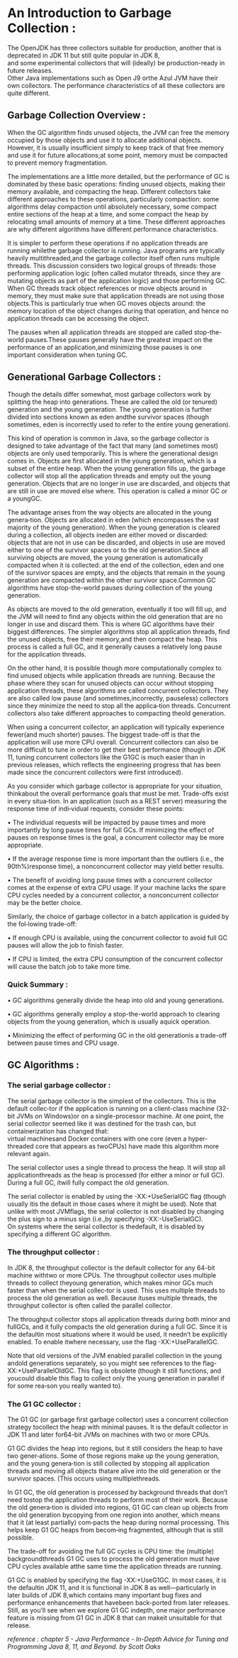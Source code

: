 # An Introduction to Garbage Collection : 

The OpenJDK has three collectors suitable for production, another that is deprecated in JDK 11 but still  quite  popular  in  JDK  8,  
and  some  experimental  collectors  that  will  (ideally)  be production-ready  in  future  releases.  
Other  Java  implementations  such  as  Open  J9  orthe Azul JVM have their own collectors.
The  performance  characteristics  of  all  these  collectors  are  quite  different.

## Garbage Collection Overview : 

When  the  GC  algorithm  finds  unused  objects,  the  JVM  can  free  the  memory  occupied  by  those  objects  and  use  it  to  allocate  additional  objects.  However,  it  is  usually insufficient simply to keep track of that free memory and use it for future allocations;at some point, memory must be compacted to prevent memory fragmentation.

The  implementations  are  a  little  more  detailed,  but  the  performance  of  GC  is  dominated by these basic operations: finding unused objects, making their memory available, and compacting the heap. Different collectors take different approaches to these operations,  particularly  compaction:  some  algorithms  delay  compaction  until  absolutely necessary, some compact entire sections of the heap at a time, and some compact  the  heap  by  relocating  small  amounts  of  memory  at  a  time.  These  different approaches are why different algorithms have different performance characteristics.

It  is  simpler  to  perform  these  operations  if  no  application  threads  are  running  whilethe  garbage  collector  is  running.  Java  programs  are  typically  heavily  multithreaded,and the garbage collector itself often runs multiple threads. This discussion considers two logical groups of threads: those performing application logic (often called mutator threads, since they are mutating objects as part of the application logic) and those performing GC. When GC threads track object references or move objects around in memory,  they  must  make  sure  that  application  threads  are  not  using  those  objects.This is particularly true when GC moves objects around: the memory location of the object changes during that operation, and hence no application threads can be accessing the object.

The pauses when all application threads are stopped are called stop-the-world pauses.These pauses generally have the greatest impact on the performance of an application,and minimizing those pauses is one important consideration when tuning GC.

## Generational Garbage Collectors : 

Though  the  details  differ  somewhat,  most  garbage  collectors  work  by  splitting  the heap into generations. These are called the old (or tenured) generation and the young generation. The young generation is further divided into sections known as eden andthe survivor spaces (though sometimes, eden is incorrectly used to refer to the entire young generation).

This kind of operation is common in Java, so the garbage collector is designed to take advantage  of  the  fact  that  many  (and  sometimes  most)  objects  are  only  used  temporarily. This is where the generational design comes in. Objects are first allocated in the  young  generation,  which  is  a  subset  of  the  entire  heap.  When  the  young  generation fills up, the garbage collector will stop all the application threads and empty out the young generation. Objects that are no longer in use are discarded, and objects that are  still  in  use  are  moved  else where.  This  operation  is  called  a  minor  GC  or  a  youngGC.

The advantage arises from the way objects are allocated in the young genera‐tion. Objects are allocated in eden (which encompasses the vast majority of the young generation). When the young generation is cleared during a collection, all objects ineden are either moved or discarded: objects that are not in use can be discarded, and objects in use are moved either to one of the survivor spaces or to the old generation.Since   all   surviving   objects   are   moved,   the   young   generation   is   automatically compacted when it is collected: at the end of the collection, eden and one of the survivor  spaces  are  empty,  and  the  objects  that  remain  in  the  young  generation  are  compacted within the other survivor space.Common  GC  algorithms  have  stop-the-world  pauses  during  collection  of  the  young generation.

As objects are moved to the old generation, eventually it too will fill up, and the JVM will need to find any objects within the old generation that are no longer in use and discard them. This is where GC algorithms have their biggest differences. The simpler algorithms  stop  all  application  threads,  find  the  unused  objects,  free  their  memory,and then compact the heap. This process is called a full GC, and it generally causes a relatively long pause for the application threads.

On  the  other  hand,  it  is  possible though  more  computationally  complex to  find unused  objects  while  application  threads  are  running.  Because  the  phase  where  they scan  for  unused  objects  can  occur  without  stopping  application  threads,  these  algorithms are called concurrent collectors. They are also called low pause (and sometimes,incorrectly, pauseless) collectors since they minimize the need to stop all the applica‐tion threads. Concurrent collectors also take different approaches to compacting theold generation.

When  using  a  concurrent  collector,  an  application  will  typically  experience  fewer(and much shorter) pauses. The biggest trade-off is that the application will use more CPU overall. Concurrent collectors can also be more difficult to tune in order to get their  best  performance  (though  in  JDK  11,  tuning  concurrent  collectors  like  the  G1GC  is  much  easier  than  in  previous  releases,  which  reflects  the  engineering  progress that has been made since the concurrent collectors were first introduced).

As  you  consider  which  garbage  collector  is  appropriate  for  your  situation,  thinkabout the overall performance goals that must be met. Trade-offs exist in every situa‐tion. In an application (such as a REST server) measuring the response time of indi‐vidual requests, consider these points:

• The individual requests will be impacted by pause times and more importantly by long pause times for full GCs. If minimizing the effect of pauses on response times is the goal, a concurrent collector may be more appropriate.

• If the average response time is more important than the outliers (i.e., the 90th%)response time), a nonconcurrent collector may yield better results.

• The benefit of avoiding long pause times with a concurrent collector comes at the expense of extra CPU usage. If your machine lacks the spare CPU cycles needed by a concurrent collector, a nonconcurrent collector may be the better choice.

Similarly,  the  choice  of  garbage  collector  in  a  batch  application  is  guided  by  the  fol‐lowing trade-off:

• If enough CPU is available, using the concurrent collector to avoid full GC pauses will allow the job to finish faster.

• If  CPU  is  limited,  the  extra  CPU  consumption  of  the  concurrent  collector  will cause the batch job to take more time.

### Quick Summary : 

• GC  algorithms  generally  divide  the  heap  into  old  and  young generations.

• GC algorithms generally employ a stop-the-world approach to clearing objects from the young generation, which is usually aquick operation.

• Minimizing the effect of performing GC in the old generationis a trade-off between pause times and CPU usage.

## GC Algorithms :

### The serial garbage collector : 

The serial garbage collector is the simplest of the collectors. This is the default collec‐tor if the application 
is running on a client-class machine (32-bit JVMs on Windows)or on a single-processor machine. 
At one point, the serial collector seemed like it was destined  for  the  trash  can,  but  containerization  has  changed  that:  
virtual  machinesand Docker containers with one core (even a hyper-threaded core that appears as twoCPUs) have made this algorithm more 
relevant again.

The serial collector uses a single thread to process the heap. It will stop all applicationthreads as the heap is 
processed (for either a minor or full GC). During a full GC, itwill fully compact the old generation.

The serial collector is enabled by using the -XX:+UseSerialGC flag (though usually itis the default in those cases where it might be used). Note that unlike with most 
JVMflags, the serial collector is not disabled by changing the plus sign to a minus sign (i.e.,by  specifying  -XX:-UseSerialGC).  
On  systems  where  the  serial  collector  is  thedefault, it is disabled by specifying a different GC algorithm.

### The throughput collector :

In JDK 8, the throughput collector is the default collector for any 64-bit machine withtwo  or  more  CPUs.  The  throughput  collector  uses  multiple  threads  to  collect  theyoung generation, which makes minor GCs much faster than when the serial collec‐tor is used. This uses multiple threads to process the old generation as well. Because ituses multiple threads, the throughput collector is often called the parallel collector.

The  throughput  collector  stops  all  application  threads  during  both  minor  and  fullGCs, and it fully compacts the old generation during a full GC. Since it is the defaultin most situations where it would be used, it needn’t be explicitly enabled. To enable itwhere necessary, use the flag -XX:+UseParallelGC.

Note  that  old  versions  of  the  JVM  enabled  parallel  collection  in  the  young andold generations separately, so you might see references to the flag-XX:+UseParallelOldGC.  This  flag  is  obsolete  (though  it  still  functions,  and  youcould disable this flag to collect only the young generation in parallel if for some rea‐son you really wanted to).

### The G1 GC collector : 

The G1 GC (or garbage first garbage collector) uses a concurrent collection strategy tocollect the heap with minimal pauses. It is the default collector in JDK 11 and later for64-bit JVMs on machines with two or more CPUs.

G1 GC divides the heap into regions, but it still considers the heap to have two gener‐ations. Some of those regions make up the young generation, and the young genera‐tion  is  still  collected  by  stopping  all  application  threads  and  moving  all  objects  thatare  alive  into  the  old  generation  or  the  survivor  spaces.  (This  occurs  using  multiplethreads.

In G1 GC, the old generation is processed by background threads that don’t need tostop  the  application  threads  to  perform  most  of  their  work.  Because  the  old  genera‐tion  is  divided  into  regions,  G1  GC  can  clean  up  objects  from  the  old  generation  bycopying  from  one  region  into  another,  which  means  that  it  (at  least  partially)  com‐pacts the heap during normal processing. This helps keep G1 GC heaps from becom‐ing fragmented, although that is still possible.

The trade-off for avoiding the full GC cycles is CPU time: the (multiple) backgroundthreads G1 GC uses to process the old generation must have CPU cycles available atthe same time the application threads are running.

G1 GC is enabled by specifying the flag -XX:+UseG1GC. In most cases, it is the defaultin JDK 11, and it is functional in JDK 8 as well—particularly in later builds of JDK 8,which  contains  many  important  bug  fixes  and  performance  enhancements  that  havebeen  back-ported  from  later  releases.  Still,  as  you’ll  see  when  we  explore  G1  GC  indepth, one major performance feature is missing from G1 GC in JDK 8 that can makeit unsuitable for that release.

*reference : chapter 5 - Java Performance - In-Depth Advice for Tuning and Programming Java 8, 11, and Beyond. by Scott Oaks*
